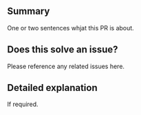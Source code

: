 ## Summary

One or two sentences whjat this PR is about.

## Does this solve an issue?

Please reference any related issues here.

## Detailed explanation

If required.

